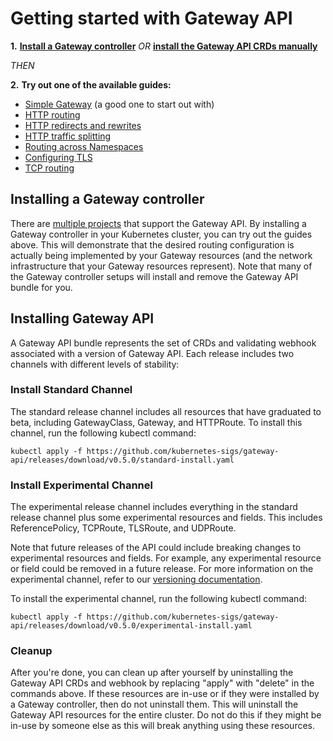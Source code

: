 # Getting started with Gateway API

**1.**  **[Install a Gateway controller](#installing-a-gateway-controller)**
 _OR_  **[install the Gateway API CRDs manually](#installing-a-gateway-api-bundle)**

_THEN_

**2.**   **Try out one of the available guides:**

- [Simple Gateway](/guides/simple-gateway) (a good one to start out with)
- [HTTP routing](/guides/http-routing)
- [HTTP redirects and rewrites](/guides/http-redirect-rewrite)
- [HTTP traffic splitting](/guides/traffic-splitting)
- [Routing across Namespaces](/guides/multiple-ns)
- [Configuring TLS](/guides/tls)
- [TCP routing](/guides/tcp)

## Installing a Gateway controller

There are [multiple projects](/implementations) that support the
Gateway API. By installing a Gateway controller in your Kubernetes cluster,
you can try out the guides above. This will demonstrate that the desired routing
configuration is actually being implemented by your Gateway resources (and the
network infrastructure that your Gateway resources represent). Note that many
of the Gateway controller setups will install and remove the Gateway API bundle
for you.

## Installing Gateway API

A Gateway API bundle represents the set of CRDs and validating webhook
associated with a version of Gateway API. Each release includes two
channels with different levels of stability:

### Install Standard Channel

The standard release channel includes all resources that have graduated to beta,
including GatewayClass, Gateway, and HTTPRoute. To install this channel, run the
following kubectl command:

```
kubectl apply -f https://github.com/kubernetes-sigs/gateway-api/releases/download/v0.5.0/standard-install.yaml
```

### Install Experimental Channel

The experimental release channel includes everything in the standard release
channel plus some experimental resources and fields. This includes
ReferencePolicy, TCPRoute, TLSRoute, and UDPRoute. 

Note that future releases of the API could include breaking changes to
experimental resources and fields. For example, any experimental resource or
field could be removed in a future release. For more information on the
experimental channel, refer to our [versioning
documentation](https://gateway-api.sigs.k8s.io/concepts/versioning/).

To install the experimental channel, run the following kubectl command:

```
kubectl apply -f https://github.com/kubernetes-sigs/gateway-api/releases/download/v0.5.0/experimental-install.yaml
```

### Cleanup
After you're done, you can clean up after yourself by uninstalling the Gateway
API CRDs and webhook by replacing "apply" with "delete" in the commands above.
If these resources are in-use or if they were installed by a Gateway controller,
then do not uninstall them. This will uninstall the Gateway API resources for
the entire cluster. Do not do this if they might be in-use by someone else as
this will break anything using these resources.
